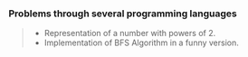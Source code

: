 ### Problems through several programming languages

> - Representation of a number with powers of 2.
> - Implementation of BFS Algorithm in a funny version.

